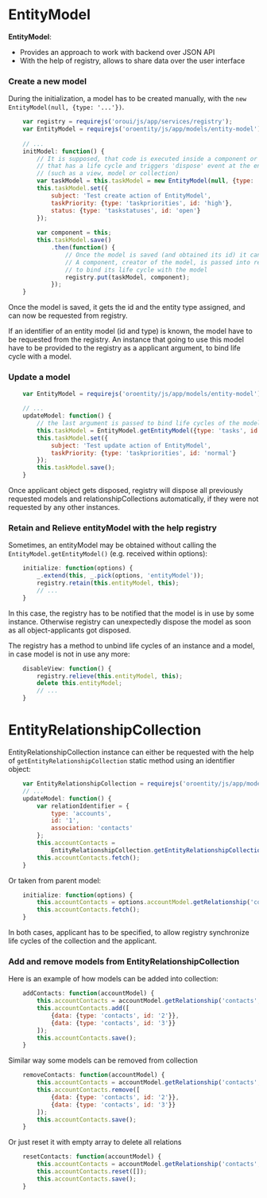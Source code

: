 # EntityModel

**EntityModel**:
 - Provides an approach to work with backend over JSON API
 - With the help of registry, allows to share data over the user interface

### Create a new model

During the initialization, a model has to be created manually, with the `new EntityModel(null, {type: '...'})`.  

```javascript
    var registry = requirejs('oroui/js/app/services/registry');
    var EntityModel = requirejs('oroentity/js/app/models/entity-model');
    
    // ...
    initModel: function() {
        // It is supposed, that code is executed inside a component or some other instance 
        // that has a life cycle and triggers 'dispose' event at the end
        // (such as a view, model or collection)
        var taskModel = this.taskModel = new EntityModel(null, {type: 'tasks'});
        this.taskModel.set({
            subject: 'Test create action of EntityModel',
            taskPriority: {type: 'taskpriorities', id: 'high'},
            status: {type: 'taskstatuses', id: 'open'}
        });
        
        var component = this;
        this.taskModel.save()
            .then(function() {
                // Once the model is saved (and obtained its id) it can be published into the registry.
                // A component, creator of the model, is passed into registry 
                // to bind its life cycle with the model
                registry.put(taskModel, component);
            });
    }
```

Once the model is saved, it gets the id and the entity type assigned, and can now be requested from registry.

If an identifier of an entity model (id and type) is known, the model have to be requested from the registry. An instance that going to use this model 
have to be provided to the registry as a applicant argument, to bind life cycle with a model.

### Update a model

```javascript
    var EntityModel = requirejs('oroentity/js/app/models/entity-model');
    
    // ...
    updateModel: function() {
        // the last argument is passed to bind life cycles of the model and applicant
        this.taskModel = EntityModel.getEntityModel({type: 'tasks', id: '25'}, this);
        this.taskModel.set({
            subject: 'Test update action of EntityModel',
            taskPriority: {type: 'taskpriorities', id: 'normal'}
        });
        this.taskModel.save();
    }
```

Once applicant object gets disposed, registry will dispose all previously requested models and relationshipCollections
automatically, if they were not requested by any other instances.

### Retain and Relieve entityModel with the help registry

Sometimes, an entityModel may be obtained without calling the `EntityModel.getEntityModel()`
(e.g. received within options):

```javascript
    initialize: function(options) {
        _.extend(this, _.pick(options, 'entityModel'));
        registry.retain(this.entityModel, this);
        // ...
    }
```

In this case, the registry has to be notified that the model is in use by some instance. Otherwise registry can unexpectedly dispose
the model as soon as all object-applicants got disposed.

The registry has a method to unbind life cycles of an instance and a model, in case model is not in use any more:

```javascript
    disableView: function() {
        registry.relieve(this.entityModel, this);
        delete this.entityModel;
        // ...
    }
```

# EntityRelationshipCollection

EntityRelationshipCollection instance can either be requested with the help of `getEntityRelationshipCollection` static method using an identifier object:

```javascript
    var EntityRelationshipCollection = requirejs('oroentity/js/app/models/entity-relationship-collection');
    // ...
    updateModel: function() {
        var relationIdentifier = {
            type: 'accounts', 
            id: '1',
            association: 'contacts'
        };
        this.accountContacts = 
            EntityRelationshipCollection.getEntityRelationshipCollection(relationIdentifier, this);
        this.accountContacts.fetch();
    }
```

Or taken from parent model:

```javascript
    initialize: function(options) {
        this.accountContacts = options.accountModel.getRelationship('contacts', this);
        this.accountContacts.fetch();
    }
```

In both cases, applicant has to be specified, to allow registry synchronize life cycles of the collection and the applicant.

### Add and remove models from EntityRelationshipCollection

Here is an example of how models can be added into collection:

```javascript
    addContacts: function(accountModel) {
        this.accountContacts = accountModel.getRelationship('contacts', this);
        this.accountContacts.add([
            {data: {type: 'contacts', id: '2'}},
            {data: {type: 'contacts', id: '3'}}
        ]);
        this.accountContacts.save();
    }
```
Similar way some models can be removed from collection
```javascript
    removeContacts: function(accountModel) {
        this.accountContacts = accountModel.getRelationship('contacts', this);
        this.accountContacts.remove([
            {data: {type: 'contacts', id: '2'}},
            {data: {type: 'contacts', id: '3'}}
        ]);
        this.accountContacts.save();
    }
```
Or just reset it with empty array to delete all relations
```javascript
    resetContacts: function(accountModel) {
        this.accountContacts = accountModel.getRelationship('contacts', this);
        this.accountContacts.reset([]);
        this.accountContacts.save();
    }
```
